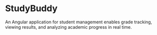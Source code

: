 # StudyBuddy

An Angular application for student management enables grade tracking, viewing results, and analyzing academic progress in real time.